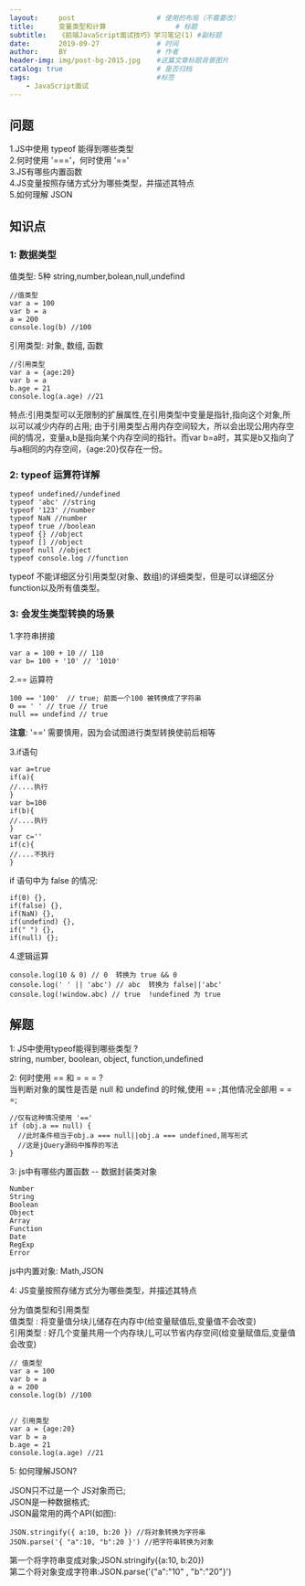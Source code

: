 ```yaml
---
layout:     post   				    # 使用的布局（不需要改）
title:      变量类型和计算 				# 标题 
subtitle:   《前端JavaScript面试技巧》学习笔记(1) #副标题
date:       2019-09-27 				# 时间
author:     BY 						# 作者
header-img: img/post-bg-2015.jpg 	#这篇文章标题背景图片
catalog: true 						# 是否归档
tags:								#标签
    - JavaScript面试
---
```



## 问题
 1.JS中使用 typeof 能得到哪些类型<br>
 2.何时使用 '==='，何时使用 '=='<br>
 3.JS有哪些内置函数<br>
 4.JS变量按照存储方式分为哪些类型，并描述其特点<br>
 5.如何理解 JSON<br>

## 知识点

### 1: 数据类型

值类型: 5种 string,number,bolean,null,undefind
 
```
//值类型
var a = 100
var b = a
a = 200
console.log(b) //100
```

引用类型: 对象, 数组, 函数

```
//引用类型
var a = {age:20}
var b = a
b.age = 21
console.log(a.age) //21
```

特点:引用类型可以无限制的扩展属性,在引用类型中变量是指针,指向这个对象,所以可以减少内存的占用;
由于引用类型占用内存空间较大，所以会出现公用内存空间的情况，变量a,b是指向某个内存空间的指针。而var b=a时，其实是b又指向了与a相同的内存空间，{age:20}仅存在一份。

### 2: typeof 运算符详解

```
typeof undefined//undefined
typeof 'abc' //string
typeof '123' //number
typeof NaN //number
typeof true //boolean
typeof {} //object
typeof [] //object
typeof null //object
typeof console.log //function
```
typeof 不能详细区分引用类型(对象、数组)的详细类型，但是可以详细区分function以及所有值类型。
### 3: 会发生类型转换的场景

1.字符串拼接

```
var a = 100 + 10 // 110
var b= 100 + '10' // '1010'
```

2.== 运算符

```
100 == '100'  // true; 前面一个100 被转换成了字符串
0 == ' ' // true // true
null == undefind // true 
```
**注意**: '==' 需要慎用，因为会试图进行类型转换使前后相等

3.if语句

```
var a=true
if(a){
//....执行
}
var b=100
if(b){
//....执行
}
var c=''
if(c){
//....不执行
}
```
if 语句中为 false 的情况:
```
if(0) {},
if(false) {},
if(NaN) {},
if(undefind) {},
if(" ") {},
if(null) {};
```

4.逻辑运算

```
console.log(10 & 0) // 0  转换为 true && 0
console.log(' ' || 'abc') // abc  转换为 false||'abc'
console.log(!window.abc) // true  !undefined 为 true
```

## 解题
1: JS中使用typeof能得到哪些类型 ?<br>
 string, number, boolean, object, function,undefined

2: 何时使用 == 和 = = = ?<br>
 当判断对象的属性是否是 null 和 undefind 的时候,使用 == ;其他情况全部用 = = =;
```
//仅有这种情况使用 '=='
if (obj.a == null) {
  //此时条件相当于obj.a === null||obj.a === undefined,简写形式
  //这是jQuery源码中推荐的写法
}
```
3: js中有哪些内置函数 -- 数据封装类对象<br>
```
Number
String
Boolean
Object
Array
Function
Date
RegExp
Error
```

js中内置对象: Math,JSON


4: JS变量按照存储方式分为哪些类型，并描述其特点

分为值类型和引用类型<br>
值类型 : 将变量值分块儿储存在内存中(给变量赋值后,变量值不会改变)<br>
引用类型 : 好几个变量共用一个内存块儿,可以节省内存空间(给变量赋值后,变量值会改变)

```
// 值类型
var a = 100
var b = a
a = 200
console.log(b) //100


// 引用类型
var a = {age:20}
var b = a
b.age = 21
console.log(a.age) //21
```

5: 如何理解JSON?

JSON只不过是一个 JS对象而已;<br>
JSON是一种数据格式;<br>
JSON最常用的两个API(如图):

```
JSON.stringify({ a:10, b:20 }) //将对象转换为字符串
JSON.parse('{ "a":10, "b":20 }') //把字符串转换为对象
```

第一个将字符串变成对象;JSON.stringify({a:10, b:20})<br>
第二个将对象变成字符串:JSON.parse('{"a":"10" , "b":"20"}')
